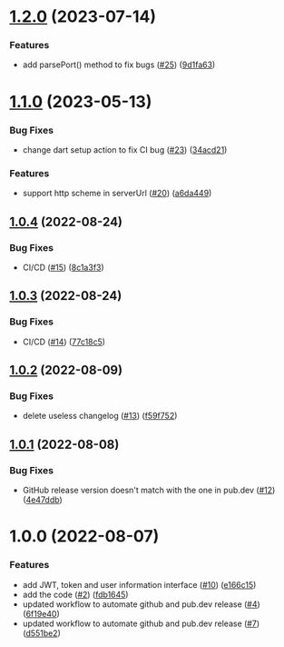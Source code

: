 # [1.2.0](https://github.com/casdoor/casdoor-flutter-sdk/compare/v1.1.0...v1.2.0) (2023-07-14)


### Features

* add parsePort() method to fix bugs ([#25](https://github.com/casdoor/casdoor-flutter-sdk/issues/25)) ([9d1fa63](https://github.com/casdoor/casdoor-flutter-sdk/commit/9d1fa634e3d28c8cc0396405d336e89cb959fa56))

# [1.1.0](https://github.com/casdoor/casdoor-flutter-sdk/compare/v1.0.4...v1.1.0) (2023-05-13)


### Bug Fixes

* change dart setup action to fix CI bug ([#23](https://github.com/casdoor/casdoor-flutter-sdk/issues/23)) ([34acd21](https://github.com/casdoor/casdoor-flutter-sdk/commit/34acd2116c6c4e8acba6fd5d914c496f8c3f5b14))


### Features

* support http scheme in serverUrl ([#20](https://github.com/casdoor/casdoor-flutter-sdk/issues/20)) ([a6da449](https://github.com/casdoor/casdoor-flutter-sdk/commit/a6da449670163c7901db685a17b57394ff58b899))

## [1.0.4](https://github.com/casdoor/casdoor-flutter-sdk/compare/v1.0.3...v1.0.4) (2022-08-24)


### Bug Fixes

* CI/CD ([#15](https://github.com/casdoor/casdoor-flutter-sdk/issues/15)) ([8c1a3f3](https://github.com/casdoor/casdoor-flutter-sdk/commit/8c1a3f354dfafdc2f997535f906314dc00d4b85a))

## [1.0.3](https://github.com/casdoor/casdoor-flutter-sdk/compare/v1.0.2...v1.0.3) (2022-08-24)


### Bug Fixes

* CI/CD ([#14](https://github.com/casdoor/casdoor-flutter-sdk/issues/14)) ([77c18c5](https://github.com/casdoor/casdoor-flutter-sdk/commit/77c18c5eac880d2f2ab4c4ccf24307c4b928c3ce))

## [1.0.2](https://github.com/casdoor/casdoor-flutter-sdk/compare/v1.0.1...v1.0.2) (2022-08-09)


### Bug Fixes

* delete useless changelog ([#13](https://github.com/casdoor/casdoor-flutter-sdk/issues/13)) ([f59f752](https://github.com/casdoor/casdoor-flutter-sdk/commit/f59f75203cf0a969a91c8691ccd4f6e73bca78dc))

## [1.0.1](https://github.com/casdoor/casdoor-flutter-sdk/compare/v1.0.0...v1.0.1) (2022-08-08)


### Bug Fixes

* GitHub release version doesn't match with the one in pub.dev ([#12](https://github.com/casdoor/casdoor-flutter-sdk/issues/12)) ([4e47ddb](https://github.com/casdoor/casdoor-flutter-sdk/commit/4e47ddb32a2733f502dae3e9b6f5ef20e8060fe2))

# 1.0.0 (2022-08-07)


### Features

* add JWT, token and user information interface ([#10](https://github.com/casdoor/casdoor-flutter-sdk/issues/10)) ([e166c15](https://github.com/casdoor/casdoor-flutter-sdk/commit/e166c153856304888a4a957f4d795f7d0eea3552))
* add the code ([#2](https://github.com/casdoor/casdoor-flutter-sdk/issues/2)) ([fdb1645](https://github.com/casdoor/casdoor-flutter-sdk/commit/fdb1645becdda428d045f67540c01b6cd8fd041f))
* updated workflow to automate github and pub.dev release ([#4](https://github.com/casdoor/casdoor-flutter-sdk/issues/4)) ([6f19e40](https://github.com/casdoor/casdoor-flutter-sdk/commit/6f19e40f6dacaf1350680e8aabd725bcee94083a))
* updated workflow to automate github and pub.dev release ([#7](https://github.com/casdoor/casdoor-flutter-sdk/issues/7)) ([d551be2](https://github.com/casdoor/casdoor-flutter-sdk/commit/d551be2f728a08b7b5dae35b8efb1166f37203dd))

